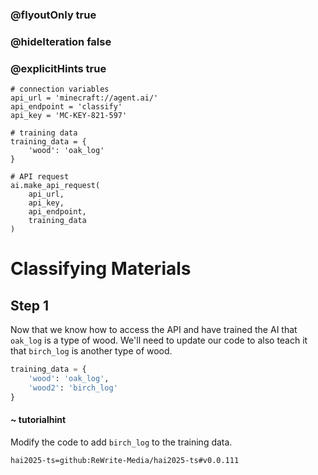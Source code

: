 ### @flyoutOnly true
### @hideIteration false
### @explicitHints true

```python-template
# connection variables
api_url = 'minecraft://agent.ai/'
api_endpoint = 'classify'
api_key = 'MC-KEY-821-597'
 
# training data
training_data = {
    'wood': 'oak_log'
}
 
# API request
ai.make_api_request(
    api_url,
    api_key,
    api_endpoint,
    training_data
)

```

# Classifying Materials

## Step 1
Now that we know how to access the API and have trained the AI that `oak_log` is a type of wood. We'll need to update our code to also teach it that `birch_log` is another type of wood.

```python
training_data = {
    'wood': 'oak_log',
    'wood2': 'birch_log'
}
```
#### ~ tutorialhint 
Modify the code to add `birch_log` to the training data.


```package
hai2025-ts=github:ReWrite-Media/hai2025-ts#v0.0.111
```
